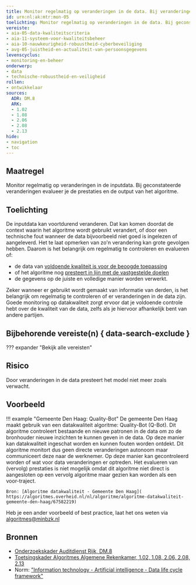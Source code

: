 ```yaml
---
title: Monitor regelmatig op veranderingen in de data. Bij veranderingen evalueer je de prestaties en output van het algoritme.
id: urn:nl:ak:mtr:mon-05
toelichting: Monitor regelmatig op veranderingen in de data. Bij geconstateerde veranderingen evalueer je de prestaties en de output van het algoritme.
vereiste:
- aia-05-data-kwaliteitscriteria
- aia-11-systeem-voor-kwaliteitsbeheer
- aia-10-nauwkeurigheid-robuustheid-cyberbeveiliging
- avg-05-juistheid-en-actualiteit-van-persoonsgegevens
levenscyclus:
- monitoring-en-beheer
onderwerp:
- data
- technische-robuustheid-en-veiligheid
rollen:
- ontwikkelaar
sources:
  ADR: DM.8
  ARK:
  - 1.02
  - 1.08
  - 2.06
  - 2.08
  - 2.13
hide:
- navigation
- toc
---
```


<!-- tags -->

## Maatregel
Monitor regelmatig op veranderingen in de inputdata. Bij geconstateerde veranderingen evalueer je de prestaties en de output van het algoritme.

## Toelichting
De inputdata kan voortdurend veranderen. 
Dat kan komen doordat de context waarin het algoritme wordt gebruikt verandert, of door een technische fout wanneer de data bijvoorbeeld niet goed is ingelezen of aangeleverd. 
Het te laat opmerken van zo'n verandering kan grote gevolgen hebben. 
Daarom is het belangrijk om regelmatig te controleren en evalueren of:

- de data van [voldoende kwaliteit is voor de beoogde toepassing](3-dat-01-datakwaliteit.md)
- of het algoritme nog [presteert in lijn met de vastgestelde doelen](5-ver-01-functioneren-in-lijn-met-doeleinden.md)
- de gegevens op de juiste en volledige manier worden verwerkt. 

Zeker wanneer er gebruikt wordt gemaakt van informatie van derden, is het belangrijk om regelmatig te controleren of er veranderingen in de data zijn. Goede monitoring op datakwaliteit zorgt ervoor dat je voldoende controle hebt over de kwaliteit van de data, zelfs als je hiervoor afhankelijk bent van andere partijen. 

## Bijbehorende vereiste(n) { data-search-exclude }
??? expander "Bekijk alle vereisten"
    <!-- list_vereisten_on_maatregelen_page -->

## Risico
Door veranderingen in de data presteert het model niet meer zoals verwacht.

## Voorbeeld

!!! example "Gemeente Den Haag: Quality-Bot"
	De gemeente Den Haag maakt gebruik van een datakwaliteit algoritme: Quality-Bot (Q-Bot). Dit algoritme controleert bestaande en nieuwe patronen in de data om zo de bronhouder nieuwe inzichten te kunnen geven in de data. Op deze manier kan datakwaliteit ingeschat worden en kunnen fouten worden ontdekt. 
	Dit algoritme monitort dus geen directe veranderingen autonoom maar communiceert deze naar de werknemer. Op deze manier kan gecontroleerd worden of wat voor data veranderingen er optreden. Het evalueren van (vervolg) prestaties is niet mogelijk omdat dit algoritme niet direct is aangesloten op een vervolg algoritme maar gezien kan worden als een voor-traject. 
	
	Bron: [Algoritme datakwaliteit - Gemeente Den Haag]( https://algoritmes.overheid.nl/nl/algoritme/algoritme-datakwaliteit-gemeente-den-haag/67582219) 

Heb je een ander voorbeeld of best practice, laat het ons weten via [algoritmes@minbzk.nl](mailto:algoritmes@minbzk.nl)  

## Bronnen
- [Onderzoekskader Auditdienst Rijk, DM.8](https://open.overheid.nl/documenten/61b54381-d331-40ed-8fce-b2883b195f25/file)
- [Toetsingskader Algoritmes Algemene Rekenkamer, 1.02, 1.08, 2.06, 2.08, 2.13](https://www.rekenkamer.nl/onderwerpen/algoritmes/documenten/publicaties/2024/05/15/het-toetsingskader-aan-de-slag)
- Norm: ["Information technology - Artificial intelligence - Data life cycle framework"](https://www.nen.nl/nen-en-iso-iec-8183-2024-en-325716)
